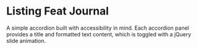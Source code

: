 # Listing Feat Journal

A simple accordion built with accessibility in mind. Each accordion panel provides a title and formatted text content, which is toggled with a jQuery slide animation.
